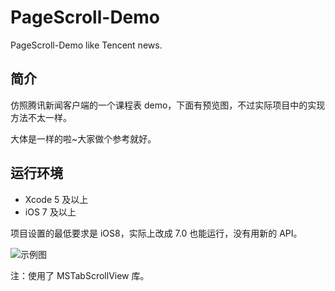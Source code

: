 # PageScroll-Demo


PageScroll-Demo like Tencent news.

## 简介

仿照腾讯新闻客户端的一个课程表 demo，下面有预览图，不过实际项目中的实现方法不太一样。

大体是一样的啦~大家做个参考就好。

## 运行环境

* Xcode 5 及以上
* iOS 7 及以上

项目设置的最低要求是 iOS8，实际上改成 7.0 也能运行，没有用新的 API。


![示例图](https://raw.githubusercontent.com/pupboss/PageScroll-Demo/master/screenshot/640x1136ss-80.png)

注：使用了 MSTabScrollView 库。

